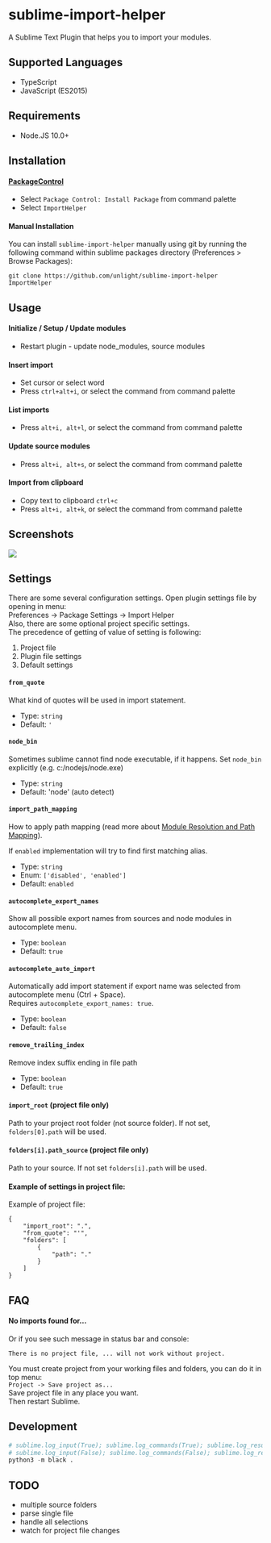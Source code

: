 # sublime-import-helper

A Sublime Text Plugin that helps you to import your modules.

## Supported Languages

-   TypeScript
-   JavaScript (ES2015)

## Requirements

-   Node.JS 10.0+

## Installation

#### [PackageControl](https://packagecontrol.io/packages/ImportHelper)

-   Select `Package Control: Install Package` from command palette
-   Select `ImportHelper`

#### Manual Installation

You can install `sublime-import-helper` manually using git by running the following command
within sublime packages directory (Preferences > Browse Packages):

```
git clone https://github.com/unlight/sublime-import-helper ImportHelper
```

## Usage

#### Initialize / Setup / Update modules

-   Restart plugin - update node_modules, source modules

#### Insert import

-   Set cursor or select word
-   Press `ctrl+alt+i`, or select the command from command palette

#### List imports

-   Press `alt+i, alt+l`, or select the command from command palette

#### Update source modules

-   Press `alt+i, alt+s`, or select the command from command palette

#### Import from clipboard

-   Copy text to clipboard `ctrl+c`
-   Press `alt+i, alt+k`, or select the command from command palette

## Screenshots

![](https://raw.githubusercontent.com/unlight/sublime-import-helper/master/screenshots/insert-import.gif)

## Settings

There are some several configuration settings. Open plugin settings file by opening in menu:  
Preferences -> Package Settings -> Import Helper  
Also, there are some optional project specific settings.  
The precedence of getting of value of setting is following:

1. Project file
2. Plugin file settings
3. Default settings

#### `from_quote`

What kind of quotes will be used in import statement.

-   Type: `string`
-   Default: `'`

#### `node_bin`

Sometimes sublime cannot find node executable, if it happens. Set `node_bin` explicitly (e.g. c:/nodejs/node.exe)

-   Type: `string`
-   Default: 'node' (auto detect)

#### `import_path_mapping`

How to apply path mapping (read more about [Module Resolution and Path Mapping](http://www.typescriptlang.org/docs/handbook/module-resolution.html)).

If `enabled` implementation will try to find first matching alias.

-   Type: `string`
-   Enum: `['disabled', 'enabled']`
-   Default: `enabled`

#### `autocomplete_export_names`

Show all possible export names from sources and node modules in autocomplete menu.

-   Type: `boolean`
-   Default: `true`

#### `autocomplete_auto_import`

Automatically add import statement if export name was selected from autocomplete menu (Ctrl + Space).  
Requires `autocomplete_export_names: true`.

-   Type: `boolean`
-   Default: `false`

#### `remove_trailing_index`

Remove index suffix ending in file path

-   Type: `boolean`
-   Default: `true`

#### `import_root` (project file only)

Path to your project root folder (not source folder). If not set, `folders[0].path` will be used.

#### `folders[i].path_source` (project file only)

Path to your source. If not set `folders[i].path` will be used.

#### Example of settings in project file:

Example of project file:

```
{
	"import_root": ".",
	"from_quote": "'",
	"folders": [
		{
			"path": "."
		}
	]
}
```

## FAQ

#### No imports found for...

Or if you see such message in status bar and console:

```
There is no project file, ... will not work without project.
```

You must create project from your working files and folders, you can do it in top menu:  
`Project -> Save project as...`  
Save project file in any place you want.  
Then restart Sublime.

## Development

```python
# sublime.log_input(True); sublime.log_commands(True); sublime.log_result_regex(True)
# sublime.log_input(False); sublime.log_commands(False); sublime.log_result_regex(False)
python3 -m black .
```

## TODO

-   multiple source folders
-   parse single file
-   handle all selections
-   watch for project file changes
